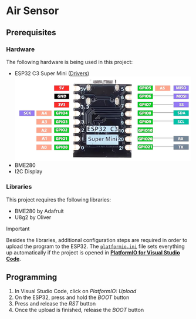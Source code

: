 # Air Sensor

## Prerequisites

### Hardware

The following hardware is being used in this project:

- ESP32 C3 Super Mini ([Drivers](https://www.silabs.com/developer-tools/usb-to-uart-bridge-vcp-drivers?tab=downloads))
  ![Pinout](docs/esp-pinout.png)
- BME280
- I2C Display

### Libraries

This project requires the following libraries:

- BME280 by Adafruit
- U8g2 by Oliver

> [!IMPORTANT]
> Besides the libraries, additional configuration steps are required in order to upload the program to the ESP32. The [`platformio.ini`](platformio.ini) file sets everything up automatically if the project is opened in [**PlatformIO for Visual Studio Code**](https://platformio.org/install/ide?install=vscode).

## Programming

1. In Visual Studio Code, click on *PlatformIO: Upload*
2. On the ESP32, press and hold the *BOOT* button
3. Press and release the *RST* button
4. Once the upload is finished, release the *BOOT* button
